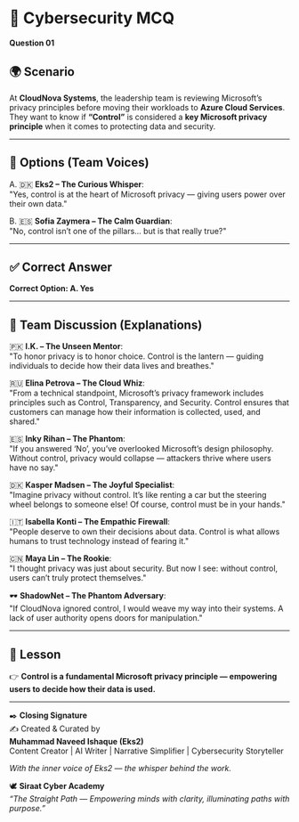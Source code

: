 # 🔐 Cybersecurity MCQ

**Question 01**

## 🌍 Scenario
At **CloudNova Systems**, the leadership team is reviewing Microsoft’s privacy principles before moving their workloads to **Azure Cloud Services**. They want to know if **“Control”** is considered a **key Microsoft privacy principle** when it comes to protecting data and security.  

---

## 📝 Options (Team Voices)

A. 🇩🇰 **Eks2 – The Curious Whisper**:  
"Yes, control is at the heart of Microsoft privacy — giving users power over their own data."  

B. 🇪🇸 **Sofia Zaymera – The Calm Guardian**:  
"No, control isn’t one of the pillars… but is that really true?"  

---

## ✅ Correct Answer
**Correct Option: A. Yes**  

---

## 💬 Team Discussion (Explanations)

🇵🇰 **I.K. – The Unseen Mentor**:  
"To honor privacy is to honor choice. Control is the lantern — guiding individuals to decide how their data lives and breathes."  

🇷🇺 **Elina Petrova – The Cloud Whiz**:  
"From a technical standpoint, Microsoft’s privacy framework includes principles such as Control, Transparency, and Security. Control ensures that customers can manage how their information is collected, used, and shared."  

🇪🇸 **Inky Rihan – The Phantom**:  
"If you answered ‘No’, you’ve overlooked Microsoft’s design philosophy. Without control, privacy would collapse — attackers thrive where users have no say."  

🇩🇰 **Kasper Madsen – The Joyful Specialist**:  
"Imagine privacy without control. It’s like renting a car but the steering wheel belongs to someone else! Of course, control must be in your hands."  

🇮🇹 **Isabella Konti – The Empathic Firewall**:  
"People deserve to own their decisions about data. Control is what allows humans to trust technology instead of fearing it."  

🇨🇳 **Maya Lin – The Rookie**:  
"I thought privacy was just about security. But now I see: without control, users can’t truly protect themselves."  

🕶️ **ShadowNet – The Phantom Adversary**:  
"If CloudNova ignored control, I would weave my way into their systems. A lack of user authority opens doors for manipulation."  

---

## 🌟 Lesson
👉 **Control is a fundamental Microsoft privacy principle — empowering users to decide how their data is used.**

---

✒️ **Closing Signature**  
✍️ Created & Curated by  
**Muhammad Naveed Ishaque (Eks2)**  
Content Creator | AI Writer | Narrative Simplifier | Cybersecurity Storyteller  

_With the inner voice of Eks2 — the whisper behind the work._  

🕊️ **Siraat Cyber Academy**  
*“The Straight Path — Empowering minds with clarity, illuminating paths with purpose.”*  
